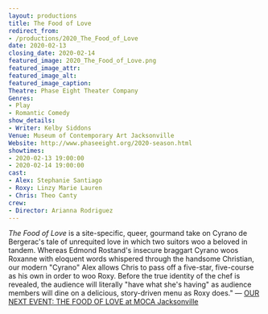 ```yaml
---
layout: productions
title: The Food of Love
redirect_from:
- /productions/2020_The_Food_of_Love
date: 2020-02-13
closing_date: 2020-02-14
featured_image: 2020_The_Food_of_Love.png
featured_image_attr:
featured_image_alt:
featured_image_caption:
Theatre: Phase Eight Theater Company
Genres: 
- Play
- Romantic Comedy
show_details:
- Writer: Kelby Siddons
Venue: Museum of Contemporary Art Jacksonville
Website: http://www.phaseeight.org/2020-season.html
showtimes:
- 2020-02-13 19:00:00
- 2020-02-14 19:00:00
cast:
- Alex: Stephanie Santiago
- Roxy: Linzy Marie Lauren
- Chris: Theo Canty
crew:
- Director: Arianna Rodriguez
---
```

*The Food of Love* is a site-specific, queer, gourmand take on Cyrano de Bergerac's tale of unrequited love in which two suitors woo a beloved in tandem. Whereas Edmond Rostand's insecure braggart Cyrano woos Roxanne with eloquent words whispered through the handsome Christian, our modern "Cyrano" Alex allows Chris to pass off a five-star, five-course as his own in order to woo Roxy. Before the true identity of the chef is revealed, the audience will literally "have what she's having" as audience members will dine on a delicious, story-driven menu as Roxy does." — [OUR NEXT EVENT: THE FOOD OF LOVE at MOCA Jacksonville](http://www.phaseeight.org/2020-season.html)
